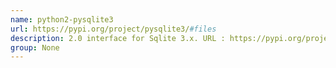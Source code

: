 ```yaml
---
name: python2-pysqlite3
url: https://pypi.org/project/pysqlite3/#files
description: 2.0 interface for Sqlite 3.x. URL : https://pypi.org/project/pysqlite3/#files Groups : None
group: None
---
```

